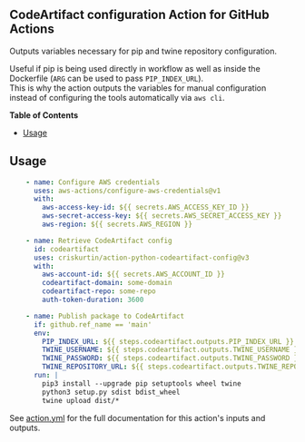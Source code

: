 ## CodeArtifact configuration Action for GitHub Actions

Outputs variables necessary for pip and twine repository configuration.  
  
Useful if pip is being used directly in workflow as well as inside the Dockerfile (`ARG` can be used to pass `PIP_INDEX_URL`).  
This is why the action outputs the variables for manual configuration instead of configuring the tools automatically via `aws cli`.

**Table of Contents**

<!-- toc -->

- [Usage](#usage)

<!-- tocstop -->

## Usage

```yaml
    - name: Configure AWS credentials
      uses: aws-actions/configure-aws-credentials@v1
      with:
        aws-access-key-id: ${{ secrets.AWS_ACCESS_KEY_ID }}
        aws-secret-access-key: ${{ secrets.AWS_SECRET_ACCESS_KEY }}
        aws-region: ${{ secrets.AWS_REGION }}

    - name: Retrieve CodeArtifact config
      id: codeartifact
      uses: criskurtin/action-python-codeartifact-config@v3
      with:
        aws-account-id: ${{ secrets.AWS_ACCOUNT_ID }}
        codeartifact-domain: some-domain
        codeartifact-repo: some-repo
        auth-token-duration: 3600

    - name: Publish package to CodeArtifact
      if: github.ref_name == 'main'
      env:
        PIP_INDEX_URL: ${{ steps.codeartifact.outputs.PIP_INDEX_URL }}
        TWINE_USERNAME: ${{ steps.codeartifact.outputs.TWINE_USERNAME }}
        TWINE_PASSWORD: ${{ steps.codeartifact.outputs.TWINE_PASSWORD }}
        TWINE_REPOSITORY_URL: ${{ steps.codeartifact.outputs.TWINE_REPOSITORY_URL }}
      run: |
        pip3 install --upgrade pip setuptools wheel twine
        python3 setup.py sdist bdist_wheel
        twine upload dist/*
```

See [action.yml](action.yml) for the full documentation for this action's inputs and outputs.
